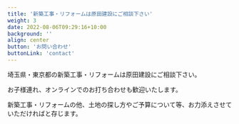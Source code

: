 ```yaml
---
title: '新築工事・リフォームは原田建設にご相談下さい'
weight: 3
date: 2022-08-06T09:29:16+10:00
background: ''
align: center
button: 'お問い合わせ'
buttonLink: 'contact'
---
```


埼玉県・東京都の新築工事・リフォームは原田建設にご相談下さい。

お子様連れ、オンラインでのお打ち合わせも歓迎いたします。

新築工事・リフォームの他、土地の探し方やご予算について等、お力添えさせていただければと存じます。
